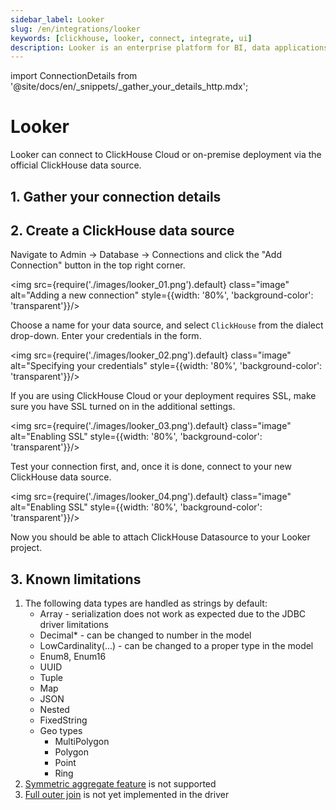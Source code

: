 ```yaml
---
sidebar_label: Looker
slug: /en/integrations/looker
keywords: [clickhouse, looker, connect, integrate, ui]
description: Looker is an enterprise platform for BI, data applications, and embedded analytics that helps you explore and share insights in real time.
---
```


import ConnectionDetails from '@site/docs/en/_snippets/_gather_your_details_http.mdx';

# Looker

Looker can connect to ClickHouse Cloud or on-premise deployment via the official ClickHouse data source.

## 1. Gather your connection details
<ConnectionDetails />

## 2. Create a ClickHouse data source

Navigate to Admin -> Database -> Connections and click the "Add Connection" button in the top right corner.

<img src={require('./images/looker_01.png').default} class="image" alt="Adding a new connection" style={{width: '80%', 'background-color': 'transparent'}}/>
<br/>

Choose a name for your data source, and select `ClickHouse` from the dialect drop-down. Enter your credentials in the form.

<img src={require('./images/looker_02.png').default} class="image" alt="Specifying your credentials" style={{width: '80%', 'background-color': 'transparent'}}/>
<br/>

If you are using ClickHouse Cloud or your deployment requires SSL, make sure you have SSL turned on in the additional settings.

<img src={require('./images/looker_03.png').default} class="image" alt="Enabling SSL" style={{width: '80%', 'background-color': 'transparent'}}/>
<br/>

Test your connection first, and, once it is done, connect to your new ClickHouse data source.

<img src={require('./images/looker_04.png').default} class="image" alt="Enabling SSL" style={{width: '80%', 'background-color': 'transparent'}}/>
<br/>

Now you should be able to attach ClickHouse Datasource to your Looker project.

## 3. Known limitations

1. The following data types are handled as strings by default:
   * Array - serialization does not work as expected due to the JDBC driver limitations
   * Decimal* - can be changed to number in the model
   * LowCardinality(...) - can be changed to a proper type in the model
   * Enum8, Enum16
   * UUID
   * Tuple
   * Map
   * JSON
   * Nested
   * FixedString
   * Geo types
     * MultiPolygon
     * Polygon
     * Point
     * Ring
2. [Symmetric aggregate feature](https://cloud.google.com/looker/docs/reference/param-explore-symmetric-aggregates) is not supported
3. [Full outer join](https://cloud.google.com/looker/docs/reference/param-explore-join-type#full_outer) is not yet implemented in the driver